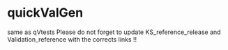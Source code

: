 # quickValGen

same as qVtests
Please do not forget to update KS_reference_release and Validation_reference with the corrects links !!
